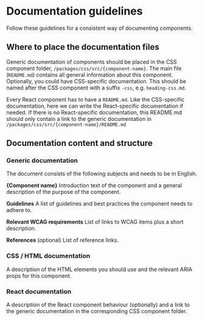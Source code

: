 <!-- @license CC0-1.0 -->

# Documentation guidelines

Follow these guidelines for a consistent way of documenting components.

## Where to place the documentation files

Generic documentation of components should be placed in the CSS component folder, `/packages/css/src/{component-name}`.
The main file (`README.md`) contains all general information about this component.
Optionally, you could have CSS-specific documentation.
This should be named after the CSS component with a suffix `-css`, e.g. `heading-css.md`.

Every React component has to have a `README.md`.
Like the CSS-specific documentation, here we can write the React-specific documentation if needed.
If there is no React-specific documentation, this README.md should only contain a link to the generic documentation in `/packages/css/src/{component-name}/README.md`

## Documentation content and structure

### Generic documentation

The document consists of the following subjects and needs to be in English.

**{Component name}**
Introduction text of the component and a general description of the purpose of the component.

**Guidelines**
A list of guidelines and best practices the component needs to adhere to.

**Relevant WCAG requirements**
List of links to WCAG items plus a short description.

**References** (optional)
List of reference links.

### CSS / HTML documentation

A description of the HTML elements you should use and the relevant ARIA props for this component.

### React documentation

A description of the React component behaviour (optionally) and a link to the generic documentation in the corresponding CSS component folder.

